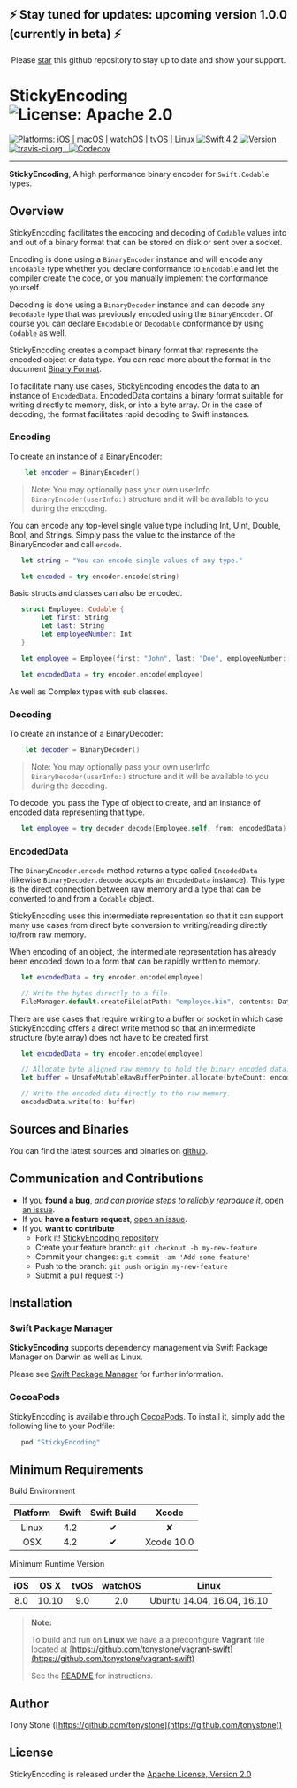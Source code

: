 ## ⚡️ Stay tuned for updates: upcoming version 1.0.0 (currently in beta) ⚡️
<p align="center">Please <a href="https://github.com/tonystone/tracelog/stargazers">star</a> this github repository to stay up to date and show your support.</p>

# StickyEncoding ![License: Apache 2.0](https://img.shields.io/badge/License-Apache%202.0-lightgray.svg?style=flat)

<a href="https://github.com/stickytools/sticky-encoding/" target="_blank">
   <img src="https://img.shields.io/badge/platforms-iOS%20%7C%20macOS%20%7C%20watchOS%20%7C%20tvOS%20%7C%20Linux%20-lightgray.svg?style=flat" alt="Platforms: iOS | macOS | watchOS | tvOS | Linux" />
</a>
<a href="https://github.com/stickytools/sticky-encoding/" target="_blank">
   <img src="https://img.shields.io/badge/Swift-4.2-orange.svg?style=flat" alt="Swift 4.2">
</a>
<a href="http://cocoadocs.org/docsets/StickyEncoding" target="_blank">
   <img src="https://img.shields.io/cocoapods/v/StickyEncoding.svg?style=flat" alt="Version"/>
</a>
<a href="https://travis-ci.org/stickytools/sticky-encoding" target="_blank">
  <img src="https://travis-ci.org/stickytools/sticky-encoding.svg?branch=master" alt="travis-ci.org" />
</a>
<a href="https://codecov.io/gh/stickytools/sticky-encoding" target="_blank">
  <img src="https://codecov.io/gh/stickytools/sticky-encoding/branch/master/graph/badge.svg" alt="Codecov" />
</a>

---

**StickyEncoding**, A high performance binary encoder for `Swift.Codable` types.

## Overview

StickyEncoding facilitates the encoding and decoding of `Codable` values into and out of a binary
format that can be stored on disk or sent over a socket.

Encoding is done using a `BinaryEncoder` instance and will encode any `Encodable` type whether you declare conformance to `Encodable` and let the compiler create the code, or you manually implement the conformance yourself.

Decoding is done using a `BinaryDecoder` instance and can decode any `Decodable` type that was previously encoded using the `BinaryEncoder`. Of course you can declare `Encodable` or `Decodable` conformance by using `Codable` as well.

StickyEncoding creates a compact binary format that represents the encoded object or data type.  You can read more about the format in the document [Binary Format](Documentation/Sections/Binary&#32;Format.md).

To facilitate many use cases, StickyEncoding encodes the data to an instance of `EncodedData`.  EncodedData contains a binary format suitable
for writing directly to memory, disk, or into a byte array. Or in the case of decoding, the format facilitates rapid decoding to Swift instances.

### Encoding

To create an instance of a BinaryEncoder:
```Swift
    let encoder = BinaryEncoder()
```

> Note: You may optionally pass your own userInfo `BinaryEncoder(userInfo:)` structure and it will be available to you during the encoding.

You can encode any top-level single value type including Int,
UInt, Double, Bool, and Strings. Simply pass the value to the instance
of the BinaryEncoder and call `encode`.
```Swift
   let string = "You can encode single values of any type."

   let encoded = try encoder.encode(string)
```
Basic structs and classes can also be encoded.
```Swift
   struct Employee: Codable {
        let first: String
        let last: String
        let employeeNumber: Int
   }

   let employee = Employee(first: "John", last: "Doe", employeeNumber: 2345643)

   let encodedData = try encoder.encode(employee)
```
As well as Complex types with sub classes.

### Decoding

To create an instance of a BinaryDecoder:
```Swift
    let decoder = BinaryDecoder()
```

> Note: You may optionally pass your own userInfo `BinaryDecoder(userInfo:)` structure and it will be available to you during the decoding.

To decode, you pass the Type of object to create, and an instance of encoded data representing that type.
```Swift
   let employee = try decoder.decode(Employee.self, from: encodedData)
```

### EncodedData

The `BinaryEncoder.encode` method returns a type called `EncodedData` (likewise `BinaryDecoder.decode` accepts an `EncodedData` instance).   This type is the direct connection between raw memory and a type that can be converted to and from a `Codable` object.

StickyEncoding uses this intermediate representation so that it can support many use cases from direct byte conversion to writing/reading directly to/from raw memory.

When encoding of an object, the intermediate representation has already been
encoded down to a form that can be rapidly written to memory.
```Swift
   let encodedData = try encoder.encode(employee)

   // Write the bytes directly to a file.
   FileManager.default.createFile(atPath: "employee.bin", contents: Data(encodedData))
```
There are use cases that require writing to a buffer or socket in which case StickyEncoding offers a direct write method so that an intermediate structure (byte array) does not have to be created first.
```Swift
   let encodedData = try encoder.encode(employee)

   // Allocate byte aligned raw memory to hold the binary encoded data.
   let buffer = UnsafeMutableRawBufferPointer.allocate(byteCount: encodedData.byteCount, alignment: MemoryLayout<UInt8>.alignment)

   // Write the encoded data directly to the raw memory.
   encodedData.write(to: buffer)
```

## Sources and Binaries

You can find the latest sources and binaries on [github](https://github.com/stickytools/sticky-encoding).

## Communication and Contributions

- If you **found a bug**, _and can provide steps to reliably reproduce it_, [open an issue](https://github.com/stickytools/sticky-encoding/issues).
- If you **have a feature request**, [open an issue](https://github.com/stickytools/sticky-encoding/issues).
- If you **want to contribute**
   - Fork it! [StickyEncoding repository](https://github.com/stickytools/sticky-encoding)
   - Create your feature branch: `git checkout -b my-new-feature`
   - Commit your changes: `git commit -am 'Add some feature'`
   - Push to the branch: `git push origin my-new-feature`
   - Submit a pull request :-)

## Installation

### Swift Package Manager

**StickyEncoding** supports dependency management via Swift Package Manager on Darwin as well as Linux.

Please see [Swift Package Manager](https://swift.org/package-manager/#conceptual-overview) for further information.

### CocoaPods

StickyEncoding is available through [CocoaPods](http://cocoapods.org). To install it, simply add the following line to your Podfile:

```ruby
   pod "StickyEncoding"
```
## Minimum Requirements

Build Environment

| Platform | Swift | Swift Build | Xcode |
|:--------:|:-----:|:----------:|:------:|
| Linux    | 4.2 | &#x2714; | &#x2718; |
| OSX      | 4.2 | &#x2714; | Xcode 10.0 |

Minimum Runtime Version

| iOS |  OS X | tvOS | watchOS | Linux |
|:---:|:-----:|:----:|:-------:|:------------:|
| 8.0 | 10.10 | 9.0  |   2.0   | Ubuntu 14.04, 16.04, 16.10 |

> **Note:**
>
> To build and run on **Linux** we have a a preconfigure **Vagrant** file located at [https://github.com/tonystone/vagrant-swift](https://github.com/tonystone/vagrant-swift)
>
> See the [README](https://github.com/tonystone/vagrant-swift/blob/master/README.md) for instructions.
>

## Author

Tony Stone ([https://github.com/tonystone](https://github.com/tonystone))

## License

StickyEncoding is released under the [Apache License, Version 2.0](http://www.apache.org/licenses/LICENSE-2.0.html)

